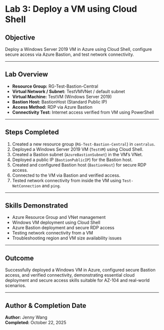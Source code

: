 # Lab 3: Deploy a VM using Cloud Shell

## Objective
Deploy a Windows Server 2019 VM in Azure using Cloud Shell, configure secure access via Azure Bastion, and test network connectivity.

---

## Lab Overview
- **Resource Group:** RG-Test-Bastion-Central  
- **Virtual Network / Subnet:** TestVMVNet / default subnet  
- **Virtual Machine:** TestVM (Windows Server 2019)  
- **Bastion Host:** BastionHost (Standard Public IP)  
- **Access Method:** RDP via Azure Bastion  
- **Connectivity Test:** Internet access verified from VM using PowerShell

---

## Steps Completed
1. Created a new resource group (`RG-Test-Bastion-Central`) in `centralus`.  
2. Deployed a Windows Server 2019 VM (`TestVM`) using Cloud Shell.  
3. Created a Bastion subnet (`AzureBastionSubnet`) in the VM’s VNet.  
4. Deployed a public IP (`BastionPublicIP`) for the Bastion host.  
5. Created and configured Bastion host (`BastionHost`) for secure RDP access.  
6. Connected to the VM via Bastion and verified access.  
7. Tested network connectivity from inside the VM using `Test-NetConnection` and `ping`.

---

## Skills Demonstrated
- Azure Resource Group and VNet management  
- Windows VM deployment using Cloud Shell  
- Azure Bastion deployment and secure RDP access  
- Testing network connectivity from a VM  
- Troubleshooting region and VM size availability issues

---

## Outcome
Successfully deployed a Windows VM in Azure, configured secure Bastion access, and verified connectivity, demonstrating essential cloud deployment and secure access skills suitable for AZ-104 and real-world scenarios.

---

## Author & Completion Date
**Author:** Jenny Wang  
**Completed:** October 22, 2025
